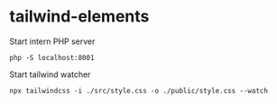 # tailwind-elements


Start intern PHP server 
```
php -S localhost:8001  
```

Start tailwind watcher
```
npx tailwindcss -i ./src/style.css -o ./public/style.css --watch
```